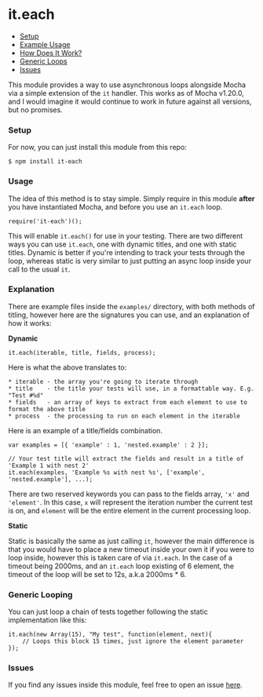 it.each
=======

- [Setup](#setup)
- [Example Usage](#usage)
- [How Does It Work?](#explanations)
- [Generic Loops](#generic-looping)
- [Issues](#issues)

This module provides a way to use asynchronous loops alongside Mocha via a simple extension of the `it` handler. This works as of Mocha v1.20.0, and I would imagine it would continue to work in future against all versions, but no promises.

### Setup ###

For now, you can just install this module from this repo:

```
$ npm install it-each
```

### Usage ###

The idea of this method is to stay simple. Simply require in this module **after** you have instantiated Mocha, and before you use an `it.each` loop.

```
require('it-each')();
```

This will enable `it.each()` for use in your testing. There are two different ways you can use `it.each`, one with dynamic titles, and one with static titles. Dynamic is better if you're intending to track your tests through the loop, whereas static is very similar to just putting an async loop inside your call to the usual `it`.

### Explanation ###

There are example files inside the `examples/` directory, with both methods of titling, however here are the signatures you can use, and an explanation of how it works:

**Dynamic** 

```
it.each(iterable, title, fields, process);
```

Here is what the above translates to:

```
* iterable - the array you're going to iterate through
* title    - the title your tests will use, in a formattable way. E.g. "Test #%d"
* fields   - an array of keys to extract from each element to use to format the above title
* process  - the processing to run on each element in the iterable
```

Here is an example of a title/fields combination.

```
var examples = [{ 'example' : 1, 'nested.example' : 2 }];

// Your test title will extract the fields and result in a title of 'Example 1 with nest 2'
it.each(examples, 'Example %s with nest %s', ['example', 'nested.example'], ...);
```

There are two reserved keywords you can pass to the fields array, `'x'` and `'element'`. In this case, `x` will represent the iteration number the current test is on, and `element` will be the entire element in the current processing loop.

**Static**

Static is basically the same as just calling `it`, however the main difference is that you would have to place a new timeout inside your own it if you were to loop inside, however this is taken care of via `it.each`. In the case of a timeout being 2000ms, and an `it.each` loop existing of 6 element, the timeout of the loop will be set to 12s, a.k.a 2000ms * 6.

### Generic Looping ###

You can just loop a chain of tests together following the static implementation like this:

```
it.each(new Array(15), "My test", function(element, next){
    // Loops this block 15 times, just ignore the element parameter
});
```

### Issues ###

If you find any issues inside this module, feel free to open an issue [here](https://github.com/iwhitfield/expansion-js/issues "ExpansionJS Issues").